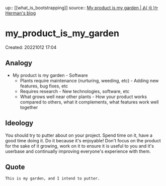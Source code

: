 up:: [[what_is_bootstrapping]]
source:: [My product is my garden | ᕕ( ᐛ )ᕗ Herman's blog](https://herman.bearblog.dev/my-product-is-my-garden/)

# my_product_is_my_garden
Created: 20221012 17:04

## Analogy
- My product is my garden - Software
	- Plants require maintenance (nurturing, weeding, etc) - Adding new features, bug fixes, etc
	- Requires research - New technologies, software, etc
	- What grows well near other plants - How your product works compared to others, what it complements, what features work well together

## Ideology
You should try to putter about on your project.
Spend time on it, have a good time doing it.
Do it because it's enjoyable!
Don't focus on the product for the sake of it growing, work on it to ensure it is useful to you and it's userbase and continually improving everyone's experience with them.

## Quote
```ad-quote
This is my garden, and I intend to putter.
```